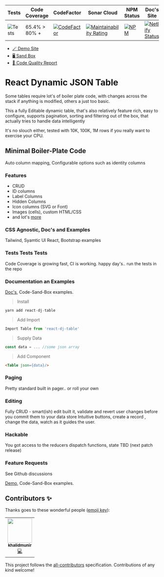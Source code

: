 | Tests                                                                         | Code Coverage | CodeFactor                                                                                                                                                                            | Sonar Cloud                                                                                                                                                                                                         | NPM Status                                                                                           | Doc's Site                                                                                                                                                          |
|-------------------------------------------------------------------------------|---------------|---------------------------------------------------------------------------------------------------------------------------------------------------------------------------------------|---------------------------------------------------------------------------------------------------------------------------------------------------------------------------------------------------------------------|------------------------------------------------------------------------------------------------------|---------------------------------------------------------------------------------------------------------------------------------------------------------------------|
| ![Tests](https://github.com/github/docs/actions/workflows/test.yml/badge.svg) | 65.4% > 80% +      | [![CodeFactor](https://www.codefactor.io/repository/github/sajrashid/react-dynamic-json-table/badge)](https://www.codefactor.io/repository/github/sajrashid/react-dynamic-json-table) | [![Maintainability Rating](https://sonarcloud.io/api/project_badges/measure?project=sajrashid_React-Dynamic-Json-Table&metric=sqale_rating)](https://sonarcloud.io/dashboard?id=sajrashid_React-Dynamic-Json-Table) | [![NPM](https://nodei.co/npm/react-dj-table.png?compact=true)](https://nodei.co/npm/react-dj-table/) | [![Netlify Status](https://api.netlify.com/api/v1/badges/ad1de4da-ad86-4c8f-a533-732539d451a7/deploy-status)](https://app.netlify.com/sites/react-dj-table/deploys) |

* [🪄 Demo Site](https://react-dj-table.netlify.app/)
* [🖥️ Sand Box](https://codesandbox.io/s/full-example-sematic-ui-editable-pageable-sortable-ylvfg)
* [📝 Code Quality Report](https://sonarcloud.io/summary/new_code?id=sajrashid_React-Dynamic-Json-Table)

# React Dynamic JSON Table
Some tables require lot's of boiler plate code, with changes across the stack if anything is modified, others a just too basic.

This a fully Editable dynamic table, that's also relatively feature rich, easy to configure, supports pagination, sorting and filtering out of the box, that actually tries to handle data intelligently

It's no slouch either, tested with 10K, 100K, 1M rows if you really want to exercise your CPU.

## Minimal Boiler-Plate Code
Auto column mapping, Configurable options such as identity columns

### Features
* CRUD
* ID columns
* Label Columns
* Hidden Columns
* Icon columns (SVG or Font)
* Images (cells), custom HTML/CSS
* and lot's [more](https://react-dj-table.netlify.app/)

### CSS Agnostic, Doc's and Examples
Tailwind, Syamtic UI React, Bootstrap examples

### Tests Tests Tests
Code Coverage is growing fast, CI is working. happy day's.. run the tests in the repo

### Documentation an Examples
[Doc's](https://react-dj-table.netlify.app/), Code-Sand-Box examples.


>Install
 ```js
yarn add react-dj-table
```
>Add Import
 ```js
Import Table from 'react-dj-table'
```
>Supply Data
 ```js
const data = ... //some json array
```
>Add Component
 ```html
<Table json={data}/>
```
### Paging
Pretty standard built in pager.. or roll your own

### Editing
Fully CRUD - smart(ish) edit built it, validate and revert user changes before you commit them to your data store
Intuitive buttons, create a record , change the data, watch as it guides the user.

### Hackable
You got access to the reducers dispatch functions, state TBD (next patch release)
### Feature Requests
See Github discussions

[Demo](https://react-dj-table.netlify.app/), Code-Sand-Box examples.

## Contributors ✨

Thanks goes to these wonderful people ([emoji key](https://allcontributors.org/docs/en/emoji-key)):

<!-- ALL-CONTRIBUTORS-LIST:START - Do not remove or modify this section -->
<!-- prettier-ignore-start -->
<!-- markdownlint-disable -->
<table>
  <tr>
    <td align="center"><a href="https://github.com/khalidmunir"><img src="https://avatars.githubusercontent.com/u/16494491?v=4?s=80" width="80px;" alt=""/><br /><sub><b>khalidmunir</b></sub></a><br /><a href="https://github.com/SajRashid/React-Dynamic-Json-Table/commits?author=khalidmunir" title="Code">💻</a></td>
  </tr>
</table>

<!-- markdownlint-restore -->
<!-- prettier-ignore-end -->

<!-- ALL-CONTRIBUTORS-LIST:END -->

This project follows the [all-contributors](https://github.com/all-contributors/all-contributors) specification. Contributions of any kind welcome!

